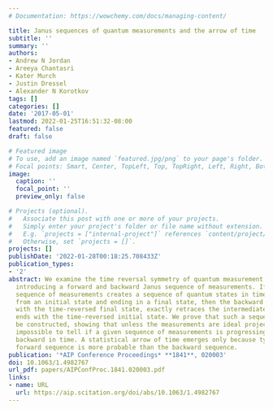 ```yaml
---
# Documentation: https://wowchemy.com/docs/managing-content/

title: Janus sequences of quantum measurements and the arrow of time
subtitle: ''
summary: ''
authors:
- Andrew N Jordan
- Areeya Chantasri
- Kater Murch
- Justin Dressel
- Alexander N Korotkov
tags: []
categories: []
date: '2017-05-01'
lastmod: 2022-01-25T16:51:32-08:00
featured: false
draft: false

# Featured image
# To use, add an image named `featured.jpg/png` to your page's folder.
# Focal points: Smart, Center, TopLeft, Top, TopRight, Left, Right, BottomLeft, Bottom, BottomRight.
image:
  caption: ''
  focal_point: ''
  preview_only: false

# Projects (optional).
#   Associate this post with one or more of your projects.
#   Simply enter your project's folder or file name without extension.
#   E.g. `projects = ["internal-project"]` references `content/project/deep-learning/index.md`.
#   Otherwise, set `projects = []`.
projects: []
publishDate: '2022-01-28T00:18:25.708433Z'
publication_types:
- '2'
abstract: We examine the time reversal symmetry of quantum measurement sequences by
  introducing a forward and backward Janus sequence of measurements. If the forward
  sequence of measurements creates a sequence of quantum states in time, starting
  from an initial state and ending in a final state, then the backward sequence begins
  with the time-reversed final state, exactly retraces the intermediate states, and
  ends with the time-reversed initial state. We prove that such a sequence can always
  be constructed, showing that unless the measurements are ideal projections, it is
  impossible to tell if a given sequence of measurements is progressing forward or
  backward in time. A statistical arrow of time emerges only because typically the
  forward sequence is more probable than the backward sequence.
publication: '*AIP Conference Proceedings* **1841**, 020003'
doi: 10.1063/1.4982767
url_pdf: papers/AIPConfProc.1841.020003.pdf
links:
- name: URL
  url: https://aip.scitation.org/doi/abs/10.1063/1.4982767
---
```

